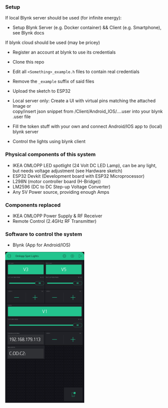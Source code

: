 ### Setup

If local Blynk server should be used (for infinite energy):  

- Setup Blynk Server (e.g. Docker container) && Client (e.g. Smartphone), see Blynk docs  

If blynk cloud should be used (may be pricey)  

- Register an account at blynk to use its credentials  

- Clone this repo
- Edit all `<Something>_example.h` files to contain real credentials
- Remove the `_example` suffix of said files
- Upload the sketch to ESP32
- Local server only: Create a UI with virtual pins matching the attached Image or  
  copy/insert json snippet from /Client/Android_IOS/....user into your blynk .user file
- Fill the token stuff with your own and connect Android/IOS app to (local) blynk server
- Control the lights using blynk client

### Physical components of this system

- IKEA OMLOPP LED spotlight (24 Volt DC LED Lamp), can be any light, but needs voltage adjustment (see Hardware sketch)
- ESP32 Devkit (Development board with ESP32 Microprocessor)
- L298N (motor controller board (H-Bridge))
- LM2596 (DC to DC Step-up Voltage Converter)
- Any 5V Power source, providing enough Amps

### Components replaced

- IKEA OMLOPP Power Supply & RF Receiver
- Remote Control (2.4GHz RF Transmitter)

### Software to control the system

- Blynk (App for Android/IOS)
<img src="./Client/Android_IOS/Blynk_Client_Template.png" width="50%" height="50%" />
